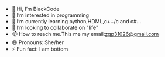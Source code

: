 - 👋 Hi, I’m BlackCode
- 👀 I’m interested in programming
- 🌱 I’m currently learning python,HDML,c++/c and c#...
- 💞️ I’m looking to collaborate on "life"
- 📫 How to reach me.This me my email:zgp31026@gmail.com
- 😄 Pronouns: She/her
- ⚡ Fun fact: I am bottom

<!---
BlackCode5678/BlackCode5678 is a ✨ special ✨ repository because its `README.md` (this file) appears on your GitHub profile.
You can click the Preview link to take a look at your changes.
--->
